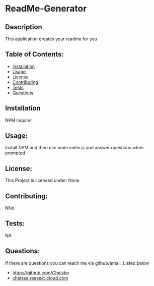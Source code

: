 # ReadMe-Generator


## Description
This application creates your readme for  you

## Table of Contents:
* [Installation](#installation)
* [Usage](#usage)
* [License](#license)
* [Contributing](#contributing)
* [Tests](#tests)
* [Questions](#questions)

## Installation
NPM Inquirer

## Usage:
Install NPM and then use node index.js and answer questions when prompted

## License:
This Project is licensed under: None

## Contributing:
NNo

## Tests:
NA

## Questions:
If there are questions you can reach me via github/email. Listed below
- https://github.com/Chelsbo
- chelsea.reese@icloud.com



